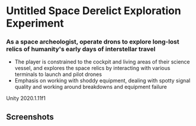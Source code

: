 # Untitled Space Derelict Exploration Experiment
### As a space archeologist, operate drons to explore long-lost relics of humanity's early days of interstellar travel

- The player is constrained to the cockpit and living areas of their science vessel, and explores the space relics by interacting with various terminals to launch and pilot drones
- Emphasis on working with shoddy equipment, dealing with spotty signal quality and working around breakdowns and equipment failure

Unity 2020.1.11f1

## Screenshots
